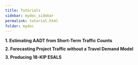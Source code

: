 ```yaml
---
title: Tutorials
sidebar: mydoc_sidebar
permalink: tutorial.html
folder: mydoc
---
```


<style>
  div{
    text-align:justify;
    };

</style>

<script>
    function toggleAnswer(id) {
        var answer = document.getElementById(id);
        if (answer.style.display === "block") {
            answer.style.display = "none";
        } else {
            answer.style.display = "block";
        }
    }
</script>

<html>
<head>
    
<style>
        .faq {
            margin: 10px 0;
            cursor: pointer;
            font-weight:bold;
        }

        .answer {
            display: none;
            margin-left: 2rem;
        }

        .answer ol li{
          margin: 0.3rem 0;
        }

        .faq:hover {
            color: #015CAE; 
        }


</style>

<div class="faq" onclick="toggleAnswer('answer1')">1. Estimating AADT from Short-Term Traffic Counts</div>
<div class="answer" id="answer1">


<p>
    The following  steps illustrate the process to estimate AADT from short-term
    traffic counts  conducted along a highway section. In this example,
    three-day 72-hour traffic  counts were taken by portable axle counters on
    Kenner Highway approximately 550  feet north of Central Parkway from
    Tuesday, 3/21/2023 to Thursday, 3/23/2023 in  Martin County.
</p>
<p>
    Step  1: Review Traffic Counts for Consistency and Reasonableness
</p>
<p>
    Figure  1-1 shows the 3-day short-term traffic counts collected on Kenner
    Highway. The  directional counts and the total daily counts collected for
    the three weekdays  are consistent. Hourly volumes for the three days also
    show a similar pattern.  Therefore, traffic counts from all three days will
    be used to calculate the  ADT.
</p>
<p>
    ADT=  (37,915+37,987+38,023)/3=37,975
</p>
<p>
<center>
<img src="images/tut1.png" style="max-width: 70%; text-align:center; margin-bottom: 2rem" >
</center>

</p>
<p align="center">
    <div class="italic-grey">Figure 1-1 Sample  Short-Term Traffic Counts</div>
</p>
<p>
    Step  2: Assign a Seasonal Factor from the Peak Season Factor Category
    Report
</p>
<p>
    There  are four volume factor categories for Martin County, three for the
    different  geographic areas of the county, and one for I-95:
</p>
<ul>
    <li>
        Category: 8901 CEN.-W OF US1 TO I-95
    </li>
    <li>
        Category: 8900 EAST- A1A TO US1
    </li>
    <li>
        Category: 8927 WEST-W OF I-95
    </li>
    <li>
        Category: 8995 MARTIN I-95
    </li>
</ul>
<p>
    The  short-term traffic counts were collected in Central Martin County
    between West  of US 1 and I-95, an area covered by Category 8901. Therefore,
    the seasonal  factor from Category 8901 corresponding to the week of
    03/20/2022 - 03/26/2022  was assigned to this location and the value of SF
    is 0.95 (See Figure 1-2).
</p>
<center>
<img src="images/tut2.png" style="max-width: 70%; text-align:center; margin-bottom: 2rem" >
</center>

<p align="center">
    <div class="italic-grey">Figure 1-2 2022 Peak  Season Factor Category Report for Category 8901</div>
</p>
<p>
    Step  3: Assign an Axle Correction Factor (ACF) from the Weekly Axle
    Correction  Factor Category Report
</p>
<p>
    Similar  to Seasonal Factors, the ACF is obtained from the Weekly Axle
    Correction Factor  Category Report. The ACFs are reported by facility,
    segment, and week. For  roadways that do not belong to any of the included
    facility categories, the ACF  for countywide rural, countywide urban, or
    countywide category can be used.  There are 17 ACF categories for Martin
    County. The category that is most  suitable for Kenner Highway is Category
    8909 - SR76, I95 - SR A1A. The ACF for  Category 8909 corresponding to the
    week of 03/20/2023 - 03/26/2022 is 0.98 (See  Figure 1-3).
</p>
<center>
<img src="images/tut3.png" style="max-width: 70%; text-align:center; margin-bottom: 2rem" >
</center>

<p align="center">
    <div class="italic-grey">Figure 1-3 Weekly  Axle Factory Category Report for Category 8909</div>
</p>
<p>
    Step  4: Estimating AADT by Applying Adjustment Factors
</p>
<p>
    AADT=ADT×SF×ACF
</p>
<p>
    AADT=37,975×0.95×0.98=35,345
</p>
<p>
    AADT=35,500  (After applying Rounding)
</p>


</div>

<div class="faq" onclick="toggleAnswer('answer2')">2. Forecasting Project Traffic without a  Travel Demand Model</div>
<div class="answer" id="answer2">
<p>
    The  following steps illustrate the process to develop project traffic for a
    road  widening project in Columbia County. Columbia County is not currently
    covered  by any of the regional models in Florida. To forecast future year
    traffic for  roadways in Columbia County, trend projection procedures will
    be used. This  example also serves as a demonstration of the use of the FDOT
    Trend Analysis  Tool
</p>
<p>
    Step  1: Assemble Available Data
</p>
<p>
    1&#41;  Project Location Map
</p>
<p>
    In  this example, the project is located on I-10/SR-8 near CR-250 Overpass
    in  Columbia County. It currently has two lanes in each direction. The
    project  requires Year 2045 AADT at this location to determine the number of
    lanes  needed in the future. Figure 2-1 shows the project location.
</p>

<center>
<img src="images/tut4.png" style="max-width: 70%; text-align:center; margin-bottom: 2rem" >
</center>

<p align="center">
    <div class="italic-grey">Figure 2-1 I-10/SR-8  Project Location Map</div>
</p>
<p>
    2&#41;  Historical Traffic Counts
</p>
<p>
    Based  on Florida Traffic Online, Continuous TMS 299936 is located within
    the study  area, and historical traffic counts are available from 2007 to
    2022. (See  Figure 2-2 and Figure 2-3).
</p>
<center>
<img src="images/tut5.png" style="max-width: 70%; text-align:center; margin-bottom: 2rem" >
</center>

<p align="center">
    <div class="italic-grey">Figure 2-2 Continuous  Count Site within Study Area</div>
</p>
<center>
<img src="images/tut6.png" style="max-width: 70%; text-align:center; margin-bottom: 2rem" >
</center>

<p align="center">
    <div class="italic-grey">Figure 2-3 -  Historical Counts at Continuous Site 299936</div>
</p>
<p>
    3&#41;  Historical Population Data
</p>
<p>
    The  Bureau of Economic and Business Research (BEBR) publishes annual
    population  estimates by county by district on their websites. Historical
    population data  can be obtained from these sources. Table 2-1 shows the
    historical population  for Columbia County for the ten years from 2013 to
    2022.
</p>
<p align="center">
    Table 2-1 Historical  Population Estimates for Columbia County
</p>
<p align="center">
<center>
<img src="images/tut7.png" style="max-width: 70%; text-align:center; margin-bottom: 2rem" >
</center>

</p>
<p>
    4&#41;  FDOT Population Projections from 2025 to 2045
</p>
<p>
    FTO  publishes population projections by county. The most recent available
    data is  for Years 2020 to 2045 in five- year increment adjusted based on
    2022  population estimates. Table 2-2 shows the population for Columbia
    County for  Census Year 2020, Year 2022, and projections for the years 2025
    to 2050.
</p>
<p align="center">
    Table 2-2 - FDOT  Population Projections for Columbia County
</p>
<center>
<img src="images/tut8.png" style="max-width: 70%; text-align:center; margin-bottom: 2rem" >
</center>
<p>
    Step  2: Conduct Regression Analysis using Historical Traffic Data
</p>
<p>
    The  Traffic Trends Analysis Tool is a macro-based spreadsheet application
    developed  by FDOT to perform historical trend analysis from specified FDOT
    sites or user  defined locations. This Excel spreadsheet includes tabs of
    Instructions, Main  Menu, Output, and Summary. The steps for trends analysis
    are described as  follows:
</p>
<p>
    1.        Open Main Menu and click Data Input, then enter  Project
    Information. The project information includes FM number, County,  location
    of the Florida Traffic Online (FTO) Database. Future projection years
    include opening year, interim year, and design year. Up to 10 FDOT count
    stations can be analyzed at one time. FDOT count station numbers need to be
    entered. Figure 2-4 shows the Project Information screen for Count Station
    299936.
</p>
<center>
<img src="images/tut9.png" style="max-width: 70%; text-align:center; margin-bottom: 2rem" >
</center>
<p align="center">
    <div class="italic-grey">Figure 2-4 Trend  Analysis Tool Project Information Input Screen</div>
</p>
<p>
    2.        Enter Station Information. The station  information will be
    automatically filled in if the FDOT count station is  specified. Once the
    first year and last year of AADT volumes are specified,  click on the
    "Import Historical AADT" button to load the historical  AADTs from first
    year to last year from the FTO database. In this example, a  typical 10-year
    AADT dataset from 2010 to 2019 was used. More recent data from  2020 to 2022
    was not used because a careful examination of the data determined  that
    those data were still under an impact of COVID 19. Figure 2-5 shows the
    Input Data screen for Site 299936.
</p>
<center>
<img src="images/tut10.png" style="max-width: 70%; text-align:center; margin-bottom: 2rem" >
</center>
<p align="center">
    <div class="italic-grey">Figure 2-5 Trends  Analysis Station Information Example</div>
</p>
<p>
    3.        Once the historical data is imported or typed  in, click on the
    "Preview Graph" Button to preview the trends  analysis graphs using Linear,
    Exponential, and Decaying Exponential methods.  Figures 2-6 to 2-8 show an
    example of three trends analysis graphs for the FDOT  count station 299936.
</p>
<center>
<img src="images/tut11.png" style="max-width: 70%; text-align:center; margin-bottom: 2rem" >
</center>
<p align="center">
    <div class="italic-grey">Figure 2-6 Trend  Analysis Linear Growth Pattern</div>
</p>
<center>
<img src="images/tut12.png" style="max-width: 70%; text-align:center; margin-bottom: 2rem" >
</center>
<p align="center">
    <div class="italic-grey">Figure 2-7 Trend  Analysis Exponential Growth Pattern</div>
</p>
<center>
<img src="images/tut13.png" style="max-width: 70%; text-align:center; margin-bottom: 2rem" >
</center>
<p align="center">
    <div class="italic-grey">Figure 2-8 Trend  Analysis Decaying Exponential Growth Pattern</div>
</p>
<p>
    4.        Print results. Click on the "Print"  button to print the trend
    analysis graphs for all the sites at one time.
</p>
<p>
    5.        View Results summary: open Main Menu and click  "Analysis Summary"
    button to show the summary of the trend analysis  results for all the sites.
    Table 2-3 shows the analysis summary for Site  299936.
</p>
<p align="center">
    Table 2-3 - FDOT  Population Projections for Columbia County
</p>
<center>
<img src="images/tut14.png" style="max-width: 70%; text-align:center; margin-bottom: 2rem" >
</center>
<p>
    From  the analysis summary, Linear Growth shows the highest R-Squared value
    of  86.44%, indicating a high correlation between AADT and the years. The
    annual  growth rate is determined to be 2.79%.
</p>
<p>
    Step  3: Review Traffic Projections for Reasonableness
</p>
<p>
    According  to FDOT’s Population Projections from 2020 to 2045, the
    population of Columbia  County is expected to increase from 69,698 in 2020
    to 79,500 in 2045 (See  Figure 2-9). This is an average of 0.56% in linear
    growth per year.
</p>
<center>
<img src="images/tut15.png" style="max-width: 70%; text-align:center; margin-bottom: 2rem" >
</center>
<p align="center">
    <div class="italic-grey">Figure 2-9 Population  Growth Trends</div>
</p>
<p>
    A  comparison was then made to historical population data. Using BEBR
    population  estimates, Columbia County’s population increased from 67,489 in
    2013 to 71,525  in 2022. This was a 6.0% increase over a 10-year period, or
    an average of 0.60%  in linear growth per year. By comparison, traffic
    increased from 20,476 in 2010  to 24,466 in 2019. This is a 17.5 % linear
    increase over a 10-year period, or  an average of 1.75% in linear growth
    year. Therefore, it is apparent that the trend  forecast showing future
    traffic increasing at a rate higher than the rate of  population growth is
    consistent with the past trend over the last 10 years.
</p>
</div>

<div class="faq" onclick="toggleAnswer('answer3')">3. Producing 18-KIP ESALS</div>
<div class="answer" id="answer3">
<p>
    The  following steps illustrate the process to generate the 18-KIP ESAL and
    the use  of the FDOT ESAL Tool.
</p>
<p>
    Step  1: Receive Request for 18-KIP ESAL Estimation
</p>
<p>
    Figure  3-1 shows an example of Project Traffic Request form. Typical information  requested includes AADT for project analysis years, K, D, and T factors,  turning movement volumes, and 18-KIP ESAL Report.
</p>
<center>
<img src="images/tut16.png" style="max-width: 70%; text-align:center; margin-bottom: 2rem" >
</center>
<p align="center">
    <div class="italic-grey">Figure 3-1 18-KIP  ESAL Request Example</div>
</p>
<p>
    Step  2: Collect Traffic and Geometric Information about the Facility
</p>
<p>
    Additional  information including Functional Classification (RCI Feature
    121), Through  Lanes (RCI Feature 212), Median (RCI Feature 215), Speed
    Limits (RCI Feature  311) and Traffic Flow Breaks (RCI Feature 331) can be
    accessed through  Straight-Line Diagrams Online GIS Web Application (See
    Figure 3-2).
</p>
<p>
    Check  Florida Traffic Online (FTO) for Continuous TMS or Short-Term TMS
    stations  within the project limits or in close proximity (one mile on
    either side of the  limits). Download the Historical AADT Report. This
    report also contains T24,  and Design Hour Truck factor. Depending on the
    budget or schedule, request  24-hour to 72-hour short-term vehicle
    classification counts at the study  location.
</p>
<center>
<img src="images/tut17.png" style="max-width: 70%; text-align:center; margin-bottom: 2rem" >
</center>
<p align="center">
    Figure 3-2 Straight  Line Diagram Example
</p>
<p>
    Step  3: Request Model Volumes
</p>
<p>
    Request  the modeling staff to provide adopted model volumes for both base
    year and  future year for the project area. Convert the model data from
    PSWADT to AADT  using MOCF if needed. Figure 3-3 shows an example of model
    volume plot  displaying assigned traffic volume along the study corridor in
    Brevard County.
</p>
<center>
<img src="images/tut18.png" style="max-width: 70%; text-align:center; margin-bottom: 2rem" >
</center>
<p align="center">
    <div class="italic-grey">Figure 3-3 Future  Year Model Volumes from CFRPM 7.0 Example</div>
</p>
<p>
    Step  4: Determine Existing Year AADT
</p>
<p>
    Calculate  average daily traffic volumes from short-term vehicle
    classification counts.  Apply an appropriate Seasonal Factor to convert the
    ADT to AADT. No axle  adjustment is needed if vehicle classification counts
    are collected. In this  example, 48-hour classification counts were taken on
    August 23 and 24, 2022.  The daily counts for the two days are 32,572 and
    32,553. The corresponding  Season Factor is 1.05. The Existing Year AADT is
    calculated as follows:
</p>
<p>
    ADT=(32,572+32,553)/2=32,563
</p>
<p>
    AADT=ADT×SF=32,563×1.05=34,191
</p>
<p>
    AADT=34,000  (After applying rounding)
</p>
<p>
    Step  5: Determine Design Traffic Characteristics
</p>
<p>
    Develop  design hour factors K, D, and T24 following the guidelines
    described in Chapter  2. The subject facility is a suburban arterial and the
    roadway context  classification is Suburban Commercial (C3C). In this
    example, the measured  Peak-to-Daily ratio was 7.94%, which is within the
    Standard K Range for the  facility. The "D" value based on the short-term
    classification counts  was 52.76% for the study location. The FDOT RCI
    database reported a D value of  53.40% for a FDOT Short-Term TMS site
    nearby. The measured daily truck factor  (T24) from the classification count
    was 5.01%. The FDOT RCI database reported a  daily truck factor of 4.50% for
    the same FDOT Site. Based on the comparison,  the Standard K-Factor of
    8.00%, the D Factor of 52.76%, and the daily truck  factor (T24) of 5.01%
    are recommended, all based on field measured data at the  site.
</p>
<p align="center">
    Table 3-1 Determine  Design Hour Factors Example
</p>
<center>
<img src="images/tut19.png" style="max-width: 70%; text-align:center; margin-bottom: 2rem" >
</center>
<p>
    Step  6: Develop Future Year Traffic Forecast
</p>
<p>
    In  the same example, historical AADT volumes are available at a Short-Term
    TMS  site within the project limits. The AADT volumes for the past ten years
    from  2013 to 2022 are used for Trend Analysis. It should be noted that the
    reported  AADT for 2020 is still used even though it is for the pandemic
    year. A careful  evaluation of the 2020 AADT indicates that there are no
    significant differences  in volumes between the adjacent years and the 2020
    AADT generally follows the  growth trend. Trend analysis was conducted first
    to determine the growth  pattern and growth rate to be used for traffic
    forecasting. Figure 3-4, Figure 3-5,  and Figure 3-6 show the trend analysis
    results using Linear Growth Option,  Exponential Growth Option, and Decaying
    Exponential Growth Option,  respectively. The R-Squared values for the three
    growth options are all higher  than 70%, indicating a good fit in all cases.
    However, all three options show a  negative growth. Thus, historical AADTs
    were not used for future travel demand  forecasting.
</p>
<center>
<img src="images/tut20.png" style="max-width: 70%; text-align:center; margin-bottom: 2rem" >
</center>
<p align="center">
    <div class="italic-grey">Figure 3-4 Linear  Growth Option Example</div>
</p>
<center>
<img src="images/tut21.png" style="max-width: 70%; text-align:center; margin-bottom: 2rem" >
</center>
<p align="center">
    <div class="italic-grey">Figure 3-5  Exponential Growth Option Example</div>
</p>
<center>
<img src="images/tut22.png" style="max-width: 70%; text-align:center; margin-bottom: 2rem" >
</center>
<p align="center">
    <div class="italic-grey">Figure 3-6 Decaying  Exponential Growth Option Example</div>
</p>
<p>
    Other  sources of data were evaluated to calculate the growth rate. The
    growth rate  calculated based on base year and future model data was 0.40%.
    In addition,  Year 2022 population estimate and Year 2025 to 2045 population
    projections were  obtained from the BEBR at University of Florida, and the
    population growth rate  was determined to be 0.82%. Based on the comparison
    of growth rates obtained  from various sources and in consultation with the
    FDOT, an annual growth rate  of 0.60% was recommended to obtain the Opening
    Year 2025, Interim Year 2035 and  Design Year 2045 projections for the study
    location.
</p>
<p>
    With  base year (2022) AADT of 34,000 and a growth rate of 0.60%, future
    year AADTs  can be estimated using simple linear growth option as shown in
    Figure 3-7.
</p>
<center>
<img src="images/tut23.png" style="max-width: 70%; text-align:center; margin-bottom: 2rem" >
</center>
<p align="center">
    <div class="italic-grey">Figure 3-7 Project  Future Year AADT Volumes</div>
</p>
<p>
    Step  7: Prepare Input Data for ESAL Calculation Spreadsheet
</p>
<p>
    Open  ESAL_V2023.XLSM. This Excel spreadsheet is a user-friendly menu/macro
    driven  tool for input, calculation, and printing of ESALs. It can process
    up to five  (5) roadway segments at the same time. Figure 3-8 shows the main
    menu of the  ESAL Tool, Version 2023. The input process is fully menu
    driven. Enter the  required information obtained from previous steps, and
    select the pavement type  and Daily Directional Split, the spreadsheet will
    automatically calculate the  required ESALs.
</p>
<center>
<img src="images/tut24.png" style="max-width: 70%; text-align:center; margin-bottom: 2rem" >
</center>
<p align="center">
    <div class="italic-grey">Figure 3-8 ESAL Tool  Main Menu</div>
</p>
<p>
    Example:
</p>
<p>
    1.        Enter project information. The project  information includes FM
    number, project description, and number of segments.  Number of segments is
    a required input. Click on the button "Clear Project  Info" button to clear
    all the project information, including the data for  the old roadway
    segment. The number of segments is set to 1 for this example.  The Project
    Information input screen is shown in Figure 3-9.
</p>
<center>
<img src="images/tut25.png" style="max-width: 70%; text-align:center; margin-bottom: 2rem" >
</center>
<p align="center">
    <div class="italic-grey">Figure 3-9 ESAL Tool  Project Information Input Screen</div>
</p>
<p>
    2.        Enter roadway segment information for all  segments, which may
    include Roadway ID, Location Description, Type of Roadway  for Flexible
    Pavement, Type of Roadway for Rigid Pavement, Growth Rate  Calculation
    Method, Years, Number of Lanes (by direction), Growth Option, AADT  Volumes,
    Growth Rate, and Truck Percentages. If the new data for the segment is
    needed, click on the "Clear Input Data" button to clear the data for  the
    segment. If the number of segments need to be changed, click on "Back  to
    Project Info" button to go back to Project Info page, then change the
    number of segments and go to the next page to enter all information. Once
    the  data for all segments is finished, click the "OK" button to complete
    the ESAL analysis. The roadway Segment Information input screen is shown in
    Figure 3-10.
</p>
<center>
<img src="images/tut26.png" style="max-width: 70%; text-align:center; margin-bottom: 2rem" >
</center>
<p align="center">
    <div class="italic-grey">Figure 3-10 ESAL Tool  Segment Information Input Screen</div>
</p>
<p>
    3.        Preview results: click the “Preview” button to  show all the input
    and output for each roadway segment.
</p>
<p>
    4.        Print results: click the "Print” button to  print out the input
    and output for all the roadway segments.
</p>
<p>
    Step  8: Print Output Report from ESAL Calculation Spreadsheet
</p>
<p>
    Print  out the 18-KIP Report and prepare the transmittal memo. Have the
    designated  traffic engineer review and sign the memo and 18-KIP Report.
    Figure 3-11 shows  an example of the Output screens for the sample project.
</p>
<center>
<img src="images/tut27.png" style="max-width: 70%; text-align:center; margin-bottom: 2rem" >
</center>
<p>
    <div class="italic-grey">Figure 3-11 18-KIP ESAL Report PrintouTutorials</div>
</p>
</div>